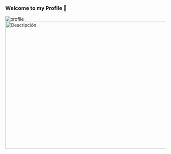 ### Welcome to my Profile 👋

![profile](https://github.com/Joan2k2/Joan2k2/assets/73341459/66832a7c-fd89-4b71-9488-7a8e002430af)
<img src="[URL_DEL_GIF](https://i.pinimg.com/originals/68/ae/bf/68aebf4c71bd1d6090f87237272b01e5.gif)" alt="Descripción" width="800" height="400">

<!--
**Joan2k2/Joan2k2** is a ✨ _special_ ✨ repository because its `README.md` (this file) appears on your GitHub profile.

Here are some ideas to get you started:

- 🔭 I’m currently working on ...
- 🌱 I’m currently learning ...
- 👯 I’m looking to collaborate on ...
- 🤔 I’m looking for help with ...
- 💬 Ask me about ...
- 📫 How to reach me: ...
- 😄 Pronouns: ...
- ⚡ Fun fact: ...
-->
